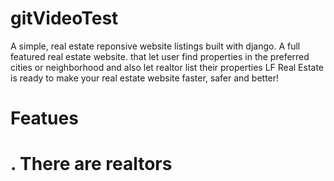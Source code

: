 # gitVideoTest
A simple, real estate reponsive website listings built with django. 
A full featured real estate website. that let user find properties in the preferred cities or neighborhood and also let realtor list their properties 
LF Real Estate is ready to make your real estate website faster, safer and better!
# Featues
# . There are realtors
